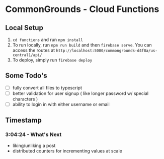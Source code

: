 # CommonGrounds - Cloud Functions

## Local Setup

1. `cd functions` and run `npm install`
2. To run locally, run `npm run build` and then `firebase serve`. You can access the routes at `http://localhost:5000/commongrounds-d4f8a/us-central1/api/`
3. To deploy, simply run `firebase deploy`

## Some Todo's

- [ ] fully convert all files to typescript
- [ ] better validation for user signup ( like longer password w/ special characters )
- [ ] ability to login in with either username or email

## Timestamp

### 3:04:24 - What's Next

- liking/unliking a post
- distributed counters for incrementing values at scale


